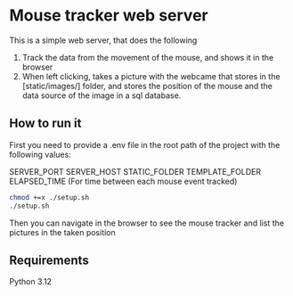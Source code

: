 # Mouse tracker web server

This is a simple web server, that does the following 

1. Track the data from the movement of the mouse, and shows it in the browser
2. When left clicking, takes a picture with the webcame that stores in the [static/images/] folder, and
stores the position of the mouse and the data source of the image in a sql database.

## How to run it
First you need to provide a .env file in the root path of the project with the following values:

SERVER_PORT
SERVER_HOST
STATIC_FOLDER
TEMPLATE_FOLDER
ELAPSED_TIME (For time between each mouse event tracked)

```bash
chmod +=x ./setup.sh
./setup.sh
```

Then you can navigate in the browser to see the mouse tracker and list the pictures in the taken position

## Requirements

Python 3.12
